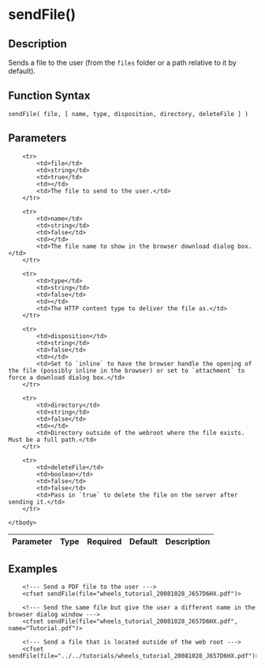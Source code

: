 # sendFile()

## Description
Sends a file to the user (from the `files` folder or a path relative to it by default).

## Function Syntax
	sendFile( file, [ name, type, disposition, directory, deleteFile ] )


## Parameters
<table>
	<thead>
		<tr>
			<th>Parameter</th>
			<th>Type</th>
			<th>Required</th>
			<th>Default</th>
			<th>Description</th>
		</tr>
	</thead>
	<tbody>
		
		<tr>
			<td>file</td>
			<td>string</td>
			<td>true</td>
			<td></td>
			<td>The file to send to the user.</td>
		</tr>
		
		<tr>
			<td>name</td>
			<td>string</td>
			<td>false</td>
			<td></td>
			<td>The file name to show in the browser download dialog box.</td>
		</tr>
		
		<tr>
			<td>type</td>
			<td>string</td>
			<td>false</td>
			<td></td>
			<td>The HTTP content type to deliver the file as.</td>
		</tr>
		
		<tr>
			<td>disposition</td>
			<td>string</td>
			<td>false</td>
			<td></td>
			<td>Set to `inline` to have the browser handle the opening of the file (possibly inline in the browser) or set to `attachment` to force a download dialog box.</td>
		</tr>
		
		<tr>
			<td>directory</td>
			<td>string</td>
			<td>false</td>
			<td></td>
			<td>Directory outside of the webroot where the file exists. Must be a full path.</td>
		</tr>
		
		<tr>
			<td>deleteFile</td>
			<td>boolean</td>
			<td>false</td>
			<td>false</td>
			<td>Pass in `true` to delete the file on the server after sending it.</td>
		</tr>
		
	</tbody>
</table>


## Examples
	
		<!--- Send a PDF file to the user --->
		<cfset sendFile(file="wheels_tutorial_20081028_J657D6HX.pdf")>

		<!--- Send the same file but give the user a different name in the browser dialog window --->
		<cfset sendFile(file="wheels_tutorial_20081028_J657D6HX.pdf", name="Tutorial.pdf")>

		<!--- Send a file that is located outside of the web root --->
		<cfset sendFile(file="../../tutorials/wheels_tutorial_20081028_J657D6HX.pdf")>

